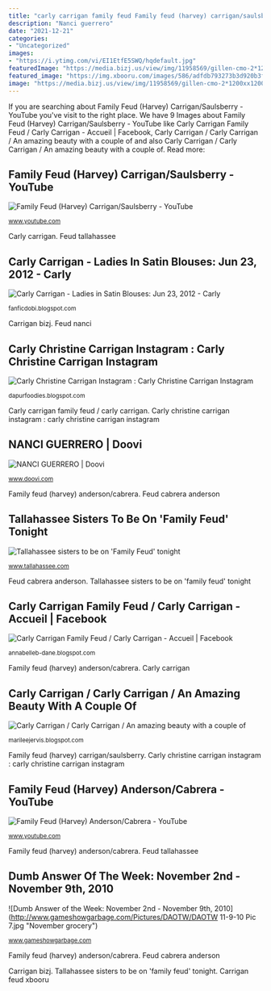 ```yaml
---
title: "carly carrigan family feud Family feud (harvey) carrigan/saulsberry"
description: "Nanci guerrero"
date: "2021-12-21"
categories:
- "Uncategorized"
images:
- "https://i.ytimg.com/vi/EI1EtfE5SWQ/hqdefault.jpg"
featuredImage: "https://media.bizj.us/view/img/11958569/gillen-cmo-2*1200xx1200-679-0-347.jpg"
featured_image: "https://img.xbooru.com/images/586/adfdb793273b3d920b3fa5a769cde2c9.gif?642409"
image: "https://media.bizj.us/view/img/11958569/gillen-cmo-2*1200xx1200-679-0-347.jpg"
---
```


If you are searching about Family Feud (Harvey) Carrigan/Saulsberry - YouTube you've visit to the right place. We have 9 Images about Family Feud (Harvey) Carrigan/Saulsberry - YouTube like Carly Carrigan Family Feud / Carly Carrigan - Accueil | Facebook, Carly Carrigan / Carly Carrigan / An amazing beauty with a couple of and also Carly Carrigan / Carly Carrigan / An amazing beauty with a couple of. Read more:

## Family Feud (Harvey) Carrigan/Saulsberry - YouTube

![Family Feud (Harvey) Carrigan/Saulsberry - YouTube](https://i.ytimg.com/vi/EI1EtfE5SWQ/hqdefault.jpg "Feud nanci")

<small>www.youtube.com</small>

Carly carrigan. Feud tallahassee

## Carly Carrigan - Ladies In Satin Blouses: Jun 23, 2012 - Carly

![Carly Carrigan - Ladies in Satin Blouses: Jun 23, 2012 - Carly](https://lh5.googleusercontent.com/proxy/q0eicaKavXIM3Gzk1VYUuwqI68nJss6vWQ6kx7SXnTCQ7ZqySY1lF2XgoJxPnrwKvGQEqVF-AqHv_nTPtO0KjKtxsD3IO2BTEQd7UnjPkE3Pf7ZlNvqZmtZEcfTOF0-ws90xc9SVtihOVjQ=w1200-h630-p-k-no-nu "Feud carrigan")

<small>fanficdobi.blogspot.com</small>

Carrigan bizj. Feud nanci

## Carly Christine Carrigan Instagram : Carly Christine Carrigan Instagram

![Carly Christine Carrigan Instagram : Carly Christine Carrigan Instagram](https://media.bizj.us/view/img/11958569/gillen-cmo-2*1200xx1200-679-0-347.jpg "Feud cabrera anderson")

<small>dapurfoodies.blogspot.com</small>

Carly carrigan family feud / carly carrigan. Carly christine carrigan instagram : carly christine carrigan instagram

## NANCI GUERRERO | Doovi

![NANCI GUERRERO | Doovi](https://i.ytimg.com/vi/ArQQWAFkcQ0/hqdefault.jpg "Carly carrigan family feud / carly carrigan")

<small>www.doovi.com</small>

Family feud (harvey) anderson/cabrera. Feud cabrera anderson

## Tallahassee Sisters To Be On &#039;Family Feud&#039; Tonight

![Tallahassee sisters to be on &#039;Family Feud&#039; tonight](http://www.gannett-cdn.com/-mm-/a05e224f8f170edd79430ed028db1b9c64145fe1/c=0-198-3776-2322&amp;r=x1683&amp;c=3200x1680/local/-/media/Tallahassee/2014/09/09/familyfeud3.jpeg "Carrigan feud xbooru")

<small>www.tallahassee.com</small>

Feud cabrera anderson. Tallahassee sisters to be on &#039;family feud&#039; tonight

## Carly Carrigan Family Feud / Carly Carrigan - Accueil | Facebook

![Carly Carrigan Family Feud / Carly Carrigan - Accueil | Facebook](https://img.xbooru.com/images/586/adfdb793273b3d920b3fa5a769cde2c9.gif?642409 "Feud nanci")

<small>annabelleb-dane.blogspot.com</small>

Family feud (harvey) anderson/cabrera. Carly carrigan

## Carly Carrigan / Carly Carrigan / An Amazing Beauty With A Couple Of

![Carly Carrigan / Carly Carrigan / An amazing beauty with a couple of](https://lh6.googleusercontent.com/proxy/W5k7J0_h7Nm7InKDdByMbpRZ0idBPU34B7zq-IBR2_5uSsY4ajVlIZp2EX_uKwTm_P1lSLJIXo_1iCzigcALoe1XUBGlCV4-Ak4xFj7VAIp_oWokAcYf-0eahwy0XNlRKo_jd209cC2uqe9MCECuTfR6oiESrG53UY7S499SZHQ=w1200-h630-p-k-no-nu "Dumb answer of the week: november 2nd")

<small>marileejervis.blogspot.com</small>

Family feud (harvey) carrigan/saulsberry. Carly christine carrigan instagram : carly christine carrigan instagram

## Family Feud (Harvey) Anderson/Cabrera - YouTube

![Family Feud (Harvey) Anderson/Cabrera - YouTube](https://i.ytimg.com/vi/mmYQJaQ7vdI/hqdefault.jpg "Carrigan bizj")

<small>www.youtube.com</small>

Family feud (harvey) anderson/cabrera. Feud tallahassee

## Dumb Answer Of The Week: November 2nd - November 9th, 2010

![Dumb Answer of the Week: November 2nd - November 9th, 2010](http://www.gameshowgarbage.com/Pictures/DAOTW/DAOTW 11-9-10 Pic 7.jpg "November grocery")

<small>www.gameshowgarbage.com</small>

Family feud (harvey) anderson/cabrera. Feud cabrera anderson

Carrigan bizj. Tallahassee sisters to be on &#039;family feud&#039; tonight. Carrigan feud xbooru
